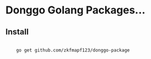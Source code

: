 # Donggo Golang Packages...

## Install

```sh   

    go get github.com/zkfmapf123/donggo-package
```